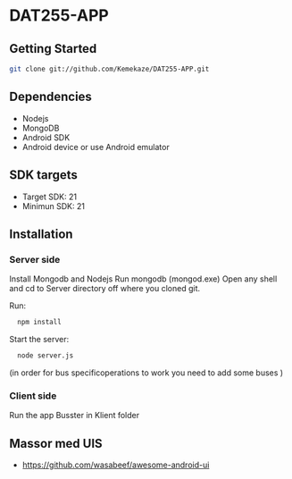 # DAT255-APP

## Getting Started
```bash
git clone git://github.com/Kemekaze/DAT255-APP.git
```
## Dependencies
* Nodejs
* MongoDB
* Android SDK
* Android device or use Android emulator

## SDK targets
* Target SDK: 21
* Minimun SDK: 21

## Installation
### Server side 
Install Mongodb and Nodejs
Run mongodb (mongod.exe)
Open any shell and cd to Server directory off where you cloned git.

Run:
```bash
  npm install
```
Start the server:
```bash
  node server.js
```
(in order for bus specificoperations to work you need to add some buses )
### Client side 
Run the app Busster in Klient folder



## Massor med UIS
* https://github.com/wasabeef/awesome-android-ui
